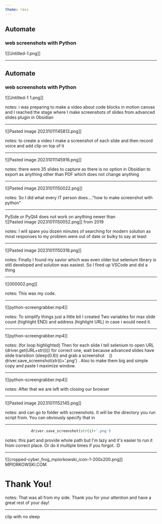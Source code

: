 ```yaml
---
theme: ravi
---
```

## Automate 
### web screenshots with Python
![[Untitled-1.png]]

---
## Automate <br>
### web screenshots with Python
![[Untitled-1 1.png]]

notes: 
i was preparing to make a video about code blocks in motion canvas and I reached the stage where I make screenshots of slides from advanced slides plugin in Obsidian

---

![[Pasted image 20231011145813.png]]

notes:
to create a video I make a screenshot of each slide and then record voice and add clip on top of it

---

![[Pasted image 20231011145916.png]]

notes:
there were 35 slides to capture as there is no option in Obsidian to export as anything other than PDF which does not change anything

---

![[Pasted image 20231011150022.png]]

notes: 
So I did what every IT person does...."how to make screenshot with python"

---

PySide or PyQt4 does not work on anything newer than<br>
![[Pasted image 20231011150052.png]]
from 2019

notes: 
I will spare you dozen minutes of searching for modern solution as most responses to my problem were out of date or bulky to say at least

---

![[Pasted image 20231011150318.png]]

notes: 
Finally I found my savior which was even older but selenium library is still developed and solution was easiest. So I fired up VSCode and did a thing

---

![[000002.png]]

notes:
This was my code.

---

![[python-screengrabber.mp4]]

notes:
To simplify things just a little bit I created Two variables for max slide count (highlight END) and address (highlight URL) in case i would need it. 

---

![[python-screengrabber.mp4]] 

notes:  (for loop highlighted)
Then for each slide I tell selenium to open URL (driver.get(URL+str(i))) for correct one, wait because advanced slides have slide transition (sleep(0.6)) and grab a screenshot    () driver.save_screenshot(str(i)+'.png') . Also to make them big and simple copy and paste I maximize window. 

---

![[python-screengrabber.mp4]] 

notes:
After that we are left with closing our browser 

---

![[Pasted image 20231011152145.png]]

notes:
and can go to folder with screenshots. It will be the directory you run script from. You can obviously specify that in  


---

```python
            driver.save_screenshot(str(i)+'.png')
```

notes:
this part and provide whole path but I'm lazy and it's easier to run it from correct place. Or do it multiple times if you forgot. :D 

---

![[cropped-cyber_frog_mpiorkowski_icon-1-200x200.png]]
MPIORKOWSKI.COM
# Thank You!

notes:
That was all from my side. Thank you for your attention and have a great rest of your day!


---

clip with no sleep 